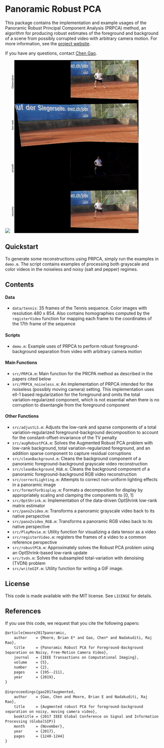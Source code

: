 # Panoramic Robust PCA

This package contains the implementation and example usages of the
Panoramic Robust Principal Component Analysis (PRPCA) method, an algorithm
for producing robust estimates of the foreground and background of a scene
from possibly corrupted video with arbitrary camera motion. For more
information, see the [project website](https://gaochen315.github.io/pRPCA).

If you have any questions, contact
[Chen Gao](mailto:chengao@vt.edu?subject=PRPCA%20code).

<img src='results/tennis_PRPCA.gif'>
<img src='results/tennis_decomp.gif'>


## Quickstart

To generate some reconstructions using PRPCA, simply run the examples in
`demo.m`. The script contains examples of processing both grayscale and
color videos in the noiseless and noisy (salt and pepper) regimes.


## Contents

#### Data

 - `data/tennis`: 35 frames of the Tennis sequence. Color images with
    resolution 480 x 854. Also contains homographies computed by the
    `registerVideo` function for mapping each frame to the coordinates of
    the 17th frame of the sequence

#### Scripts

- `demo.m`: Example uses of PRPCA to perform robust foreground-background
    separation from video with arbitrary camera motion

#### Main Functions

- `src/PRPCA.m`: Main function for the PRCPA method as described in the papers
    cited below
- `src/PRPCA_noiseless.m`: An implementation of PRPCA intended for the
    noiseless (possibly moving camera) setting. This implementation uses
    ell-1 based regularization for the foreground and omits the total
    variation-regularized component, which is not essential when there is
    no corruption to disentangle from the foreground component

#### Other Functions

- `src/adjustLS.m`: Adjusts the low-rank and sparse components of a
    total variation-regularized foreground-background decomposition to
    account for the constant-offset-invariance of the TV penalty
- `src/augRobustPCA.m`: Solves the Augmented Robust PCA problem with low-rank
    background, total variation-regularized foreground, and an addition
    sparse component to capture residual corruptions
- `src/cleanBackground.m`: Cleans the background component of a panoramic
    foreground-background grayscale video reconstruction
- `src/cleanBackground_RGB.m`: Cleans the background component of a panoramic
    foreground-background RGB video reconstruction
- `src/correctLighting.m`: Attempts to correct non-uniform lighting effects in
    a panoramic image
- `src/formatForDisplay.m`: Formats a decomposition for display by
    appropriately scaling and clamping the components to [0, 1]
- `src/OptShrink.m`: Implementation of the data-driven OptShrink low-rank
    matrix estimator
- `src/pano2video.m`: Transforms a panoramic grayscale video back to its
    native perspective
- `src/pano2video_RGB.m`: Transforms a panoramic RGB video back to its native
    perspective
- `src/PlayMovie.m`: Utility function for visualizing a data tensor as a video
- `src/registerVideo.m`: registers the frames of a video to a common reference
    perspective
- `src/robustPCA.m`: Approximately solves the Robust PCA problem using an
    OptShrink-based low-rank update
- `src/tvdn.m`: Solves the subsampled total-variation with denoising (TVDN)
    problem
- `src/writeGIF.m`: Utility function for writing a GIF image.


## License

This code is made available with the MIT license. See `LICENSE` for
details.


## References

If you use this code, we request that you cite the following papers:

```
@article{moore2017panoramic,
    author    = {Moore, Brian E* and Gao, Chen* and Nadakuditi, Raj Rao},
    title     = {Panoramic Robust PCA for Foreground-Background Separation on Noisy, Free-Motion Camera Video},
    journal   = {IEEE Transactions on Computational Imaging},
    volume    = {5},
    number    = {2},
    pages     = {195--211},
    year      = {2019},
}

@inproceedings{gao2017augmented,
    author    = {Gao, Chen and Moore, Brian E and Nadakuditi, Raj Rao},
    title     = {Augmented robust PCA for foreground-background separation on noisy, moving camera video},
    booktitle = {2017 IEEE Global Conference on Signal and Information Processing (GlobalSIP)}
    month     = {November},
    year      = {2017},
    pages     = {1240-1244}
}
```
